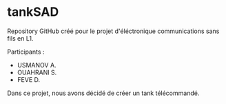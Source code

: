 # tankSAD
Repository GitHub créé pour le projet d'éléctronique communications sans fils en L1.

Participants :
- USMANOV A.
- OUAHRANI S.
- FEVE D.

Dans ce projet, nous avons décidé de créer un tank télécommandé.
